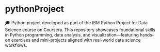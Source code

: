 # pythonProject
🎓 Python project developed as part of the IBM Python Project for Data Science course on Coursera. 
This repository showcases foundational skills in Python programming, data analysis, and 
visualization—featuring hands-on exercises and mini-projects aligned with real-world data science workflows.
